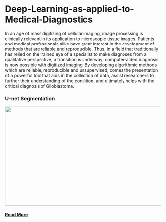 # Deep-Learning-as-applied-to-Medical-Diagnostics
In an age of mass digitizing of cellular imaging, image processing is clinically relevant in its application to microscopic tissue images. Patients and medical professionals alike have great interest in the development of methods that are reliable and reproducible. Thus, in a field that traditionally has relied on the trained eye of a specialist to make diagnoses from a qualitative perspective, a transition is underway: computer-aided diagnosis is now possible with digitized imaging. By developing algorithmic methods which are reliable, reproducible and unsupervised, comes the presentation of a powerful tool that aids in the collection of data, assist researchers to further their understanding of the condition, and ultimately helps with the critical diagnosis of Glioblastoma.

<h3>U-net Segmentation</h3>
<img width="950" height="320" src="http://1.116.134.216/wp-content/uploads/2021/05/segmentation-950x320.png" class="attachment-inspiro-loop size-inspiro-loop wp-post-image" alt="" loading="lazy" sizes="(max-width: 767px) 89vw, (max-width: 1000px) 54vw, (max-width: 1071px) 543px, 580px">

<h4><a href="http://1.116.134.216/deep-learning-as-applied-to-medical-diagnostics/">Read More</a></h4>
